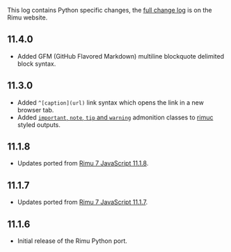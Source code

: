 This log contains Python specific changes, the [full change
log](https://srackham.github.io/rimu/changelog.html) is on the Rimu website.

## 11.4.0
- Added GFM (GitHub Flavored Markdown) multiline blockquote delimited block syntax.

## 11.3.0
- Added `^[caption](url)` link syntax which opens the link in a new browser tab.
- Added [`important`, `note`, `tip` and `warning`]({tips}#important-note-tip-and-warning-styles)
  admonition classes to [rimuc]({reference}#rimuc-command) styled outputs.

## 11.1.8
- Updates ported from [Rimu
7 JavaScript 11.1.8](https://srackham.github.io/rimu/changelog.html).

## 11.1.7
- Updates ported from [Rimu
7 JavaScript 11.1.7](https://srackham.github.io/rimu/changelog.html).

## 11.1.6
- Initial release of the Rimu Python port.